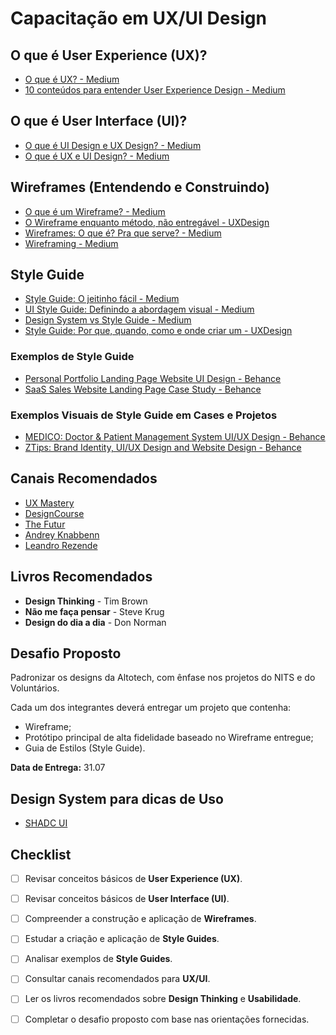 # Capacitação em UX/UI Design

## O que é User Experience (UX)?

- [O que é UX? - Medium](https://medium.com/@riciere/em-resumo-o-que-%C3%A9-ux-dbd0b24231f3#:~:text=O%20design%20de%20experi%C3%AAncia%20do%20usu%C3%A1rio%20(UX)%20%C3%A9%20um%20campo,e%20a%20efic%C3%A1cia%20do%20produto.)
- [10 conteúdos para entender User Experience Design - Medium](https://medium.com/somos-tera/10-conteudos-para-entender-user-experience-design-9da32667e49e)

## O que é User Interface (UI)?

- [O que é UI Design e UX Design? - Medium](https://medium.com/ui-lab-school/o-que-%C3%A9-ui-design-e-ux-design-525b95eb05df)
- [O que é UX e UI Design? - Medium](https://medium.com/creative-bee/o-que-%C3%A9-ux-e-ui-design-um-guia-introdut%C3%B3rio-nessa-%C3%A1rea-57170ba5b5c8)

## Wireframes (Entendendo e Construindo)

- [O que é um Wireframe? - Medium](https://mppagano.medium.com/o-que-%C3%A9-um-wireframe-uxdrops-b02fe76ec43b)
- [O Wireframe enquanto método, não entregável - UXDesign](https://brasil.uxdesign.cc/o-wireframe-enquanto-m%C3%A9todo-n%C3%A3o-entreg%C3%A1vel-30b52648b8da)
- [Wireframes: O que é? Pra que serve? - Medium](https://medium.com/7bits/wireframes-o-que-%C3%A9-pra-que-serve-411e55d4ee58#:~:text=Wireframing%20%C3%A9%20uma%20t%C3%A9cnica%20de,usu%C3%A1rios%20e%20pesquisas%20de%20benchmarking.)
- [Wireframing - Medium](https://medium.com/@sergiodiasdesigner/wireframing-a2e936542e55)

## Style Guide

- [Style Guide: O jeitinho fácil - Medium](https://medium.com/chocoladesign/styleguide-o-jeitinho-f%C3%A1cil-7097552140)
- [UI Style Guide: Definindo a abordagem visual - Medium](https://medium.com/ui-lab-school/ui-style-guide-definindo-a-abordagem-visual-fb8c682b2c7e)
- [Design System vs Style Guide - Medium](https://medium.com/ioasys-voices/design-system-vs-style-guide-fabbbad6adab)
- [Style Guide: Por que, quando, como e onde criar um - UXDesign](https://brasil.uxdesign.cc/style-guide-por-que-quando-como-e-onde-criar-um-f7b173006740)

### Exemplos de Style Guide

- [Personal Portfolio Landing Page Website UI Design - Behance](https://www.behance.net/gallery/196421081/Personal-Portfolio-Landing-page-Website-UI-Design?tracking_source=search_projects|landing+page+web+design&l=8)
- [SaaS Sales Website Landing Page Case Study - Behance](https://www.behance.net/gallery/203071247/SaaS-Sales-Website-Landing-Page-Case-Study?tracking_source=project_owner_other_projects)

### Exemplos Visuais de Style Guide em Cases e Projetos

- [MEDICO: Doctor & Patient Management System UI/UX Design - Behance](https://www.behance.net/gallery/136821989/MEDICO-Doctor-Patient-Management-System-UIUX-Design)
- [ZTips: Brand Identity, UI/UX Design and Website Design - Behance](https://www.behance.net/gallery/77651927/ZTips-Brand-Identity-ui-ux-design-and-website-design)

## Canais Recomendados

- [UX Mastery](https://uxmastery.com/)
- [DesignCourse](https://www.youtube.com/c/DesignCourse)
- [The Futur](https://thefutur.com/)
- [Andrey Knabbenn](https://www.youtube.com/c/AndreyKnabbenn)
- [Leandro Rezende](https://www.youtube.com/channel/UCr-4As9BdZr9lILtFGzKMTg)

## Livros Recomendados

- **Design Thinking** - Tim Brown
- **Não me faça pensar** - Steve Krug
- **Design do dia a dia** - Don Norman

## Desafio Proposto

Padronizar os designs da Altotech, com ênfase nos projetos do NITS e do Voluntários.

Cada um dos integrantes deverá entregar um projeto que contenha:
- Wireframe;
- Protótipo principal de alta fidelidade baseado no Wireframe entregue;
- Guia de Estilos (Style Guide).

**Data de Entrega:** 31.07

## Design System para dicas de Uso

- [SHADC UI](https://www.figma.com/design/xBjhfbLnNamRDiKkG4gXKr/%40shadcn%2Fui---Design-System-(Community)?m=auto&is-community-duplicate=1&fuid=1083887620279697112)



## Checklist

- [ ] Revisar conceitos básicos de **User Experience (UX)**.
- [ ] Revisar conceitos básicos de **User Interface (UI)**.
- [ ] Compreender a construção e aplicação de **Wireframes**.
- [ ] Estudar a criação e aplicação de **Style Guides**.
- [ ] Analisar exemplos de **Style Guides**.
- [ ] Consultar canais recomendados para **UX/UI**.
- [ ] Ler os livros recomendados sobre **Design Thinking** e **Usabilidade**.
- [ ] Completar o desafio proposto com base nas orientações fornecidas.

